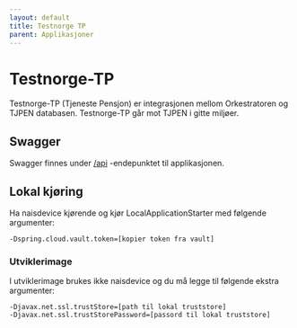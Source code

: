 ```yaml
---
layout: default
title: Testnorge TP
parent: Applikasjoner
---
```


# Testnorge-TP
Testnorge-TP (Tjeneste Pensjon) er integrasjonen mellom Orkestratoren og TJPEN databasen. Testnorge-TP går mot TJPEN i gitte miljøer.
 
## Swagger
Swagger finnes under [/api](https://testnorge-tp.nais.preprod.local/swagger-ui.html) -endepunktet til applikasjonen.
 
## Lokal kjøring
Ha naisdevice kjørende og kjør LocalApplicationStarter med følgende argumenter:
```
-Dspring.cloud.vault.token=[kopier token fra vault]
```

### Utviklerimage
I utviklerimage brukes ikke naisdevice og du må legge til følgende ekstra argumenter:
```
-Djavax.net.ssl.trustStore=[path til lokal truststore]
-Djavax.net.ssl.trustStorePassword=[passord til lokal truststore]
```
